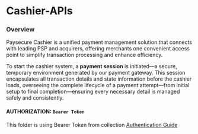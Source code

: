 # Cashier-APIs

### **Overview**

Paysecure Cashier is a unified payment management solution that connects with leading PSP and acquirers, offering merchants one convenient access point to simplify transaction processing and enhance efficiency.

To start the cashier system, a __payment session__ is initiated—a secure, temporary environment generated by our payment gateway. This session encapsulates all transaction details and state information before the cashier loads, overseeing the complete lifecycle of a payment attempt—from initial setup to final completion—ensuring every necessary detail is managed safely and consistently.


#### AUTHORIZATION: `Bearer Token`

This folder is using Bearer Token from collection [Authentication Guide](../authentication.md)